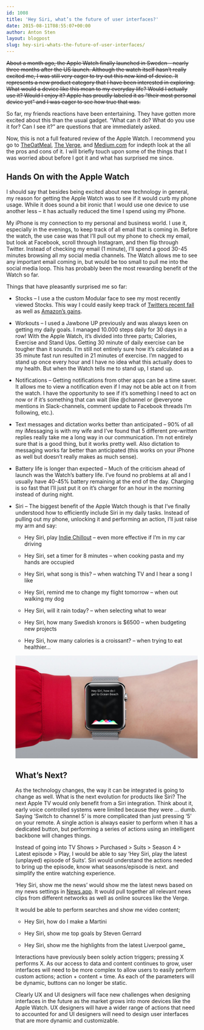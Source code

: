 ```yaml
---
id: 1008
title: 'Hey Siri, what’s the future of user interfaces?'
date: 2015-08-11T08:55:07+00:00
author: Anton Sten
layout: blogpost
slug: hey-siri-whats-the-future-of-user-interfaces/
---
```

~~About a month ago, the Apple Watch finally launched in Sweden &#8211; nearly three months after the US launch. Although the watch itself hasn’t really excited me, I was still very eager to try out this new kind of device. It represents a new product category that I have been interested in exploring. What would a device like this mean to my everyday life? Would I actually use it? Would I enjoy it? Apple has proudly labeled it as “their most personal device yet” and I was eager to see how true that was.~~

So far, my friends reactions have been entertaining. They have gotten more excited about this than the usual gadget. “What can it do? What do you use it for? Can I see it?” are questions that are immediately asked.

Now, this is not a full featured review of the Apple Watch. I recommend you go to <a href="http://theoatmeal.com/blog/apple_watch" target="_blank">TheOatMeal</a>, <a href="http://www.theverge.com/a/apple-watch-review" target="_blank">The Verge</a>, and <a href="https://medium.com/message/upon-this-wrist-97cfc33c443c" target="_blank">Medium.com</a> for indepth look at the all the pros and cons of it. I will briefly touch upon some of the things that I was worried about before I got it and what has surprised me since.

## Hands On with the Apple Watch

I should say that besides being excited about new technology in general, my reason for getting the Apple Watch was to see if it would curb my phone usage. While it does sound a bit ironic that I would use one device to use another less &#8211; it has actually reduced the time I spend using my iPhone.

My iPhone is my connection to my personal and business world. I use it, especially in the evenings, to keep track of all email that is coming in. Before the watch, the use case was that I’ll pull out my phone to check my email, but look at Facebook, scroll through Instagram, and then flip through Twitter. Instead of checking my email (1 minute), I’ll spend a good 30-45 minutes browsing all my social media channels. The Watch allows me to see any important email coming in, but would be too small to pull me into the social media loop. This has probably been the most rewarding benefit of the Watch so far.

Things that have pleasantly surprised me so far:

  * Stocks &#8211; I use a the custom Modular face to see my most recently viewed Stocks. This way I could easily keep track of <a href="http://uk.businessinsider.com/live-all-eyes-are-on-jack-dorsey-as-investors-prepare-for-lackluster-q2-twitter-earnings-results-2015-7?r=US&#038;IR=T" target="_blank">Twitters recent fall</a> as well as <a href="http://www.forbes.com/sites/greatspeculations/2015/07/28/amazons-stock-shoots-up-on-solid-earnings-report/" target="_blank">Amazon’s gains</a>.


  * Workouts &#8211; I used a Jawbone UP previously and was always keen on getting my daily goals. I managed 10.000 steps daily for 30 days in a row! With the Apple Watch, it’s divided into three parts; Calories, Exercise and Stand Ups. Getting 30 minute of daily exercise can be tougher than it sounds. I’m still not entirely sure how it’s calculated as a 35 minute fast run resulted in 21 minutes of exercise. I’m nagged to stand up once every hour and I have no idea what this actually does to my health. But when the Watch tells me to stand up, I stand up.


  * Notifications &#8211; Getting notifications from other apps can be a time saver. It allows me to view a notification even if I may not be able act on it from the watch. I have the opportunity to see if it’s something I need to act on now or if it’s something that can wait (like @channel or @everyone mentions in Slack-channels, comment update to Facebook threads I’m following, etc.).


  * Text messages and dictation works better than anticipated &#8211; 90% of all my iMessaging is with my wife and I’ve found that 5 different pre-written replies really take me a long way in our communication. I’m not entirely sure that is a good thing, but it works pretty well. Also dictation to messaging works far better than anticipated (this works on your iPhone as well but doesn’t really makes as much sense).


  * Battery life is longer than expected &#8211; Much of the criticism ahead of launch was the Watch’s battery life. I’ve found no problems at all and I usually have 40-45% battery remaining at the end of the day. Charging is so fast that I’ll just put it on it’s charger for an hour in the morning instead of during night.


  * Siri &#8211; The biggest benefit of the Apple Watch though is that I’ve finally understood how to efficiently include Siri in my daily tasks. Instead of pulling out my phone, unlocking it and performing an action, I’ll just raise my arm and say:
    * Hey Siri, play <a href="https://itunes.apple.com/us/playlist/indie-chillout/idpl.6e82db62ac3b451a81a21c6b272a3271" target="_blank">Indie Chillout</a> &#8211; even more effective if I’m in my car driving

    * Hey Siri, set a timer for 8 minutes &#8211; when cooking pasta and my hands are occupied

    * Hey Siri, what song is this? &#8211; when watching TV and I hear a song I like

    * Hey Siri, remind me to change my flight tomorrow &#8211; when out walking my dog

    * Hey Siri, will it rain today? &#8211; when selecting what to wear

    * Hey Siri, how many Swedish kronors is $6500 &#8211; when budgeting new projects

    * Hey Siri, how many calories is a croissant? &#8211; when trying to eat healthier&#8230;

    ![Siri](/images/maxresdefault.jpg)

    ## What’s Next?

    As the technology changes, the way it can be integrated is going to change as well. What is the next evolution for products like Siri? The next Apple TV would only benefit from a Siri integration. Think about it, early voice controlled systems were limited because they were … dumb. Saying ‘Switch to channel 5’ is more complicated than just pressing ‘5’ on your remote. A single action is always easier to perform when it has a dedicated button, but performing a series of actions using an intelligent backbone will changes things.

    Instead of going into TV Shows > Purchased > Suits > Season 4 > Latest episode > Play, I would be able to say ‘Hey Siri, play the latest (unplayed) episode of Suits’. Siri would understand the actions needed to bring up the episode, know what seasons/episode is next. and simplify the entire watching experience.

    ‘Hey Siri, show me the news’ would show me the latest news based on my news settings in <a href="http://www.apple.com/ios/ios9-preview/" target="_blank">News.app</a>. It would pull together all relevant news clips from different networks as well as online sources like the Verge.

    It would be able to perform searches and show me video content;

    * Hey Siri, how do I make a Martini

    * Hey Siri, show me top goals by Steven Gerrard

    * Hey Siri, show me the highlights from the latest Liverpool game_

    Interactions have previously been solely action triggers; pressing X performs X. As our access to data and content continues to grow, user interfaces will need to be more complex to allow users to easily perform custom actions; action + content + time. As each of the parameters will be dynamic, buttons can no longer be static.

    Clearly UX and UI designers will face new challenges when designing interfaces in the future as the market grows into more devices like the Apple Watch. UX designers will have a wider range of actions that need to accounted for and UI designers will need to design user interfaces that are more dynamic and customizable.
